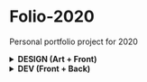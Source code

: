 # Folio-2020
Personal portfolio project for 2020

<details>
<summary><strong>DESIGN (Art + Front)</strong></summary>

## Infos / Inspirations / Tools
**Inspiration**
- **[Guillaume Gouessan](https://guillaumegouessan.com)** `(3D Nav Scene + Easter eggs ❤)`
- **[Richard Mattka](http://richardmattka.com)** `(Dark UI / Minimal / 3D shader evolving on navigation)`
- **[Garden Eight](https://garden-eight.com/)** `(Dark UI / 3D object / Minimal)`
- **[Hey Cusp](https://heycusp.com/)** `(Text anims / Infinite Menu scroll / Image effects)`
- **[Clément Roche](https://www.clementroche.dev/)** `(3D Projects Labs Cube)`
- **[WeCargo](https://www.wecargo.be/)** `(Prog Enhanc. / WebGL on DOM Elements / Nice anims / Check post)`
- **[Victor Work](https://victor.work/)** `(Native Smooth scroll / Colors / WebGL image effects)`
- **[Igor Mahr](https://igma.im/)** `(Micro-anims UI / Cursor deformation / Layout)`
- **[Phoenix Cool](https://web.archive.org/web/20190619180926/https://phoenix.cool/)** `(Micro-anims UI / Easter Eggs ❤)`
- **[Ferenc Almasi](https://allma.si)** `(Space / Minimal)`
- **[Max Bock](https://mxb.dev/notes/)** `(Minimal / Webmentions / Blog style)`
- **[Daniel Velasquez](https://velasquezdaniel.com/)** `(Minimal / Blog style / Demo as decoration of the article)`
- **[Adrien Lamy](https://adrienlamy.fr/)** `(Humor-Derp Avatar / Easter Eggs ❤)`
- **[Florian Monfrini](https://florianmonfrini.com/)** `(Big font / Konami indicator / WebGL images ❤)`
- **[Adrien Lamy's Lab](https://lab.adrienlamy.fr/)** `(Humor-Derp / Doggo Avatar / Easter Eggs ❤)`
- **[Console Img](https://defaced.dev/web/the-buggiest-site-on-the-web/)** `(Console easter egg ❤)`

**Repos**
- **[THREEJS Modern Starter](https://github.com/marcofugaro/threejs-modern-app)** `(🚀)`
- **[Reticool](https://shshaw.github.io/reticool/)** `(JS Cursor library)`

**Posts**
- **[WebGL Slider + Wind / Cloth effect](https://tympanus.net/Tutorials/3DClothSlideshow/)** `(Codrops ❤)`
- **[Texture Image Projection](https://tympanus.net/Tutorials/TextureProjection/index.html)** `(Codrops ❤)`
- **[Wave Image Distortion](https://tympanus.net/Tutorials/WaveMotionEffect/)** `(Codrops ❤)`
- **[RGB Shift + Zoom Image Distortion](https://tympanus.net/Tutorials/webgl-mouseover-effects/step3.html)** `(Codrops ❤)`
- **[Distortion image effects](https://tympanus.net/Tutorials/MotionHoverEffects/index3.html)** `(Codrops ❤)`
- **[Create a WebGL 3d landing](https://www.creativebloq.com/how-to/create-a-webgl-3d-landing-page)** `(Basic THREEJS by Richard Mattka)`
- **[WeCargo - Case study](https://medium.com/epicagency/behind-the-scenes-of-we-cargo-3999f5f559c)** `(WebGL DOM / Progressive enhancement)`
- **[Richard Mattka Experiments](http://richardmattka.com/prototypes)** `(Mostly shaders)`
- **[Clément Roche Experiment](https://codepen.io/ClementRoche/pen/oJWGGQ)** `(Music sync with 3D Object + THREEJS PostProcessing effects)`
- **[Yuri Experiment](https://www.youtube.com/watch?v=afc8qabsGYg)** `(Reproduction of Richard Mattka's background shader / THREEJS Raymarching)`
- **[Yuri Experiments ❤](https://www.youtube.com/watch?v=i-uesNLuunw&list=PLswdBLT9llbheHhZdGNw9RehJP1kvpMHY)** `(All kind of THREEJS + Shaders experiments / debunks / deconstructions)`


**Tools**
- **[Webdesign](https://www.figma.com/files/team/822163543758455023/Les-Pilotins)**
- **[Design Moodboard](https://niice.co/boards/6a3770e03d503d221dbfe93f90b8475a)**

</details>

<details>
<summary><strong>DEV (Front + Back)</strong></summary>
  
## Stack
- **VueJS 2 (or 3?)** `(Layouts, components, custom elements, events, navigation...)`
- **NuxtJS** `(Auto-routing, server-side rendering...)`
- **WordPress** `(Headless CMS)`
- **WP Nuxt** `(WP REST API node module wrapper)`
- **Netlify** `(Continuous Integration / Deployment)`
- **Tailwind** `(CSS Framework)`
- **GSAP** `(2D / 3D animations)`
- **THREEJS** `(3D library)`
- **CurtainsJS** `(WebGL animations)`

## Infos / Inspirations / Tools
**Learning**
- **[VueJS - Docs](https://fr.vuejs.org/v2/guide/)**
- **[VueJS - Videos](https://www.vuemastery.com/courses/intro-to-vue-js/vue-instance)** `(Segmented)`
- **[VueJS - Big complete video](https://www.youtube.com/watch?v=4deVCNJq3qc)**
- **[NuxtJS - Docs](https://fr.nuxtjs.org/guide#nuxt-js-qu-est-ce-que-c-est-)**
- **[NuxtJS - Videos](https://vueschool.io/lessons/what-is-nuxtjs)**

**Posts**
- **[Creating a site with NuxtJS & WP REST API](https://medium.com/@moustachedesign/creating-a-website-with-nuxt-js-and-wordpress-rest-api-51cf66599cf3)** `(Nice overall case study)`
- **[Nuxt + Headless WP challenges](https://medium.com/@chris.geelhoed/nuxt-and-headless-wordpress-motivations-and-challenges-3685f649e045)**
- **[Nuxt + ACF + Gridsome](https://snipcart.com/blog/wordpress-vue-headless)** `(Config using ACF + GraphQL (Gridsome) + PWA (VuePress))`
- **[Tailwind + Vue](https://markus.oberlehner.net/blog/setting-up-tailwind-css-with-vue/)** `(Smart way to have purgecss working with dynamic classes 💡)`

**WP Headless Plugins**
- **[Wuxt WP API Extension](https://wordpress.org/plugins/wuxt-headless-wp-api-extensions/)** `(Overall fix for missing endpoints 🤔)`
- **[WP REST API v2 Menus](https://fr.wordpress.org/plugins/wp-rest-api-v2-menus/)** `(Fix missing menus endpoints)`
- **[WP REST Cache](https://wordpress.org/plugins/wp-rest-cache/)** `(Cache REST API data)`
- **[WP Headless Previews](https://github.com/chris-geelhoed/wp-headless-previews)** `(Fix post/page preview url)`
- **[WP REST Yoast Meta](https://wordpress.org/plugins/wp-rest-yoast-meta/)** `(Fix SEO metas)`
- **[ACF to REST API](https://wordpress.org/plugins/acf-to-rest-api/)** `(Add ACF metas to API endpoints)`
- **[WP Headless](https://wordpress.org/plugins/wp-headless/)** `(Remove WP frontend permalinks)`
- **[WP REST API Controller](https://fr.wordpress.org/plugins/wp-rest-api-controller/)** `(Better replacement of Wuxt? 🤔)`
- **[WP REST API Taxos & Terms](https://wordpress.org/plugins/search/andrew-magik-rest-api/)** `(Taxos & terms? 🤔)`
- **[WP2Static](https://wordpress.org/plugins/static-html-output-plugin/)** `(Handle automatically html deploy? 🤔)`

**Repos**
- **[Headless WP Nuxt](https://github.com/netlify-labs/headless-wp-nuxt)** `(Great "WP Headless + Nuxt" base)`
- **[Wuxt](https://github.com/northosts/wuxt)** `(Nice global doc / concept of WP Headless with Nuxt 💡)`
- **[Nuxt WordPress PWA](https://github.com/srhise/nuxt-wordpress-pwa)** `(Nice API config options 💡)`
- **[NuePress](https://github.com/krestaino/nuepress)** `(Recent WP Headless + Nuxt config)`
- **[Nuxt Headless](https://github.com/bovas85/nuxt-headless)** `(Updated version of NuePress? 🤔)`
- **[Headless WP Starter](https://github.com/postlight/headless-wp-starter)** `(Big advanced React WP Headless starter 💡)`

**Tools**
- **[Storybook JS](https://storybook.js.org/)** `(To visualize & test Vue components in an isolated environment)`
</details>

